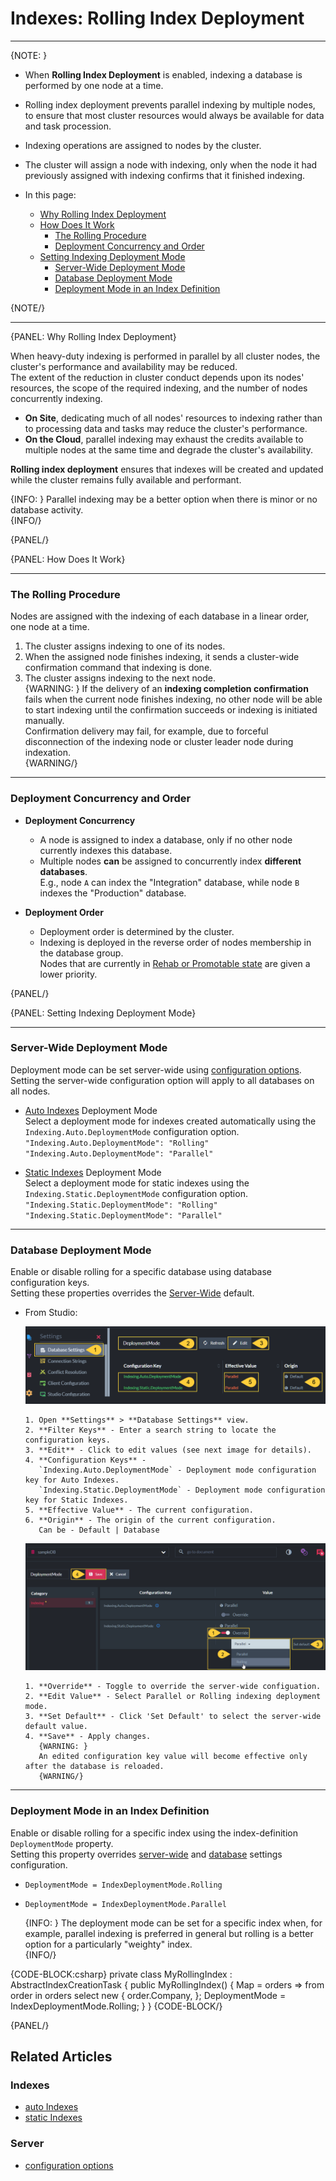 # Indexes: Rolling Index Deployment
---

{NOTE: }

* When **Rolling Index Deployment** is enabled, indexing a database is performed by one node at a time.  
* Rolling index deployment prevents parallel indexing by multiple nodes, to ensure that most cluster resources 
  would always be available for data and task procession.  
* Indexing operations are assigned to nodes by the cluster.  
* The cluster will assign a node with indexing, only when the node it had previously assigned 
  with indexing confirms that it finished indexing.  


* In this page:  
  * [Why Rolling Index Deployment](../indexes/rolling-index-deployment#why-rolling-index-deployment)  
  * [How Does It Work](../indexes/rolling-index-deployment#how-does-it-work)  
     * [The Rolling Procedure](../indexes/rolling-index-deployment#the-rolling-procedure)  
     * [Deployment Concurrency and Order](../indexes/rolling-index-deployment#deployment-concurrency-and-order)  
  * [Setting Indexing Deployment Mode](../indexes/rolling-index-deployment#setting-indexing-deployment-mode)  
     * [Server-Wide Deployment Mode](../indexes/rolling-index-deployment#server-wide-deployment-mode)  
     * [Database Deployment Mode](../indexes/rolling-index-deployment#database-deployment-mode)  
     * [Deployment Mode in an Index Definition](../indexes/rolling-index-deployment#deployment-mode-in-an-index-definition)  

{NOTE/}

---

{PANEL: Why Rolling Index Deployment}

When heavy-duty indexing is performed in parallel by all cluster nodes, the cluster's 
performance and availability may be reduced.  
The extent of the reduction in cluster conduct depends upon its nodes' resources, 
the scope of the required indexing, and the number of nodes concurrently indexing.  

* **On Site**, dedicating much of all nodes' resources to indexing rather than to processing 
  data and tasks may reduce the cluster's performance.  
* **On the Cloud**, parallel indexing may exhaust the credits available to multiple nodes 
  at the same time and degrade the cluster's availability.  

**Rolling index deployment** ensures that indexes will be created and updated while 
the cluster remains fully available and performant.  

{INFO: }
Parallel indexing may be a better option when there is minor or no database activity.  
{INFO/}

{PANEL/}

{PANEL: How Does It Work}

---

### The Rolling Procedure

Nodes are assigned with the indexing of each database in a linear order, one node at a time.  

1. The cluster assigns indexing to one of its nodes.  
2. When the assigned node finishes indexing, it sends a cluster-wide confirmation command
   that indexing is done.  
3. The cluster assigns indexing to the next node.  
   {WARNING: }
   If the delivery of an **indexing completion confirmation** fails when the current node 
   finishes indexing, no other node will be able to start indexing until the confirmation 
   succeeds or indexing is initiated manually.  
   Confirmation delivery may fail, for example, due to forceful disconnection of the indexing 
   node or cluster leader node during indexation.  
   {WARNING/}

---

### Deployment Concurrency and Order

* **Deployment Concurrency**  
   * A node is assigned to index a database, only if no other node currently indexes this database.  
   * Multiple nodes **can** be assigned to concurrently index **different databases**.  
     E.g., node `A` can index the "Integration" database, while node `B` indexes the "Production" database.  

* **Deployment Order**  
  * Deployment order is determined by the cluster.  
  * Indexing is deployed in the reverse order of nodes membership in the database group.  
    Nodes that are currently in [Rehab or Promotable state](../server/clustering/distribution/distributed-database#database-topology) 
    are given a lower priority.  

{PANEL/}

{PANEL: Setting Indexing Deployment Mode}

---

### Server-Wide Deployment Mode

 Deployment mode can be set server-wide using [configuration options](../server/configuration/configuration-options#json).  
 Setting the server-wide configuration option will apply to all databases on all nodes.  

* [Auto Indexes](../indexes/creating-and-deploying#auto-indexes) Deployment Mode  
  Select a deployment mode for indexes created automatically using the `Indexing.Auto.DeploymentMode` configuration option.  
  `"Indexing.Auto.DeploymentMode": "Rolling"`  
  `"Indexing.Auto.DeploymentMode": "Parallel"`  

* [Static Indexes](../indexes/creating-and-deploying#static-indexes) Deployment Mode  
  Select a deployment mode for static indexes using the `Indexing.Static.DeploymentMode` configuration option.  
  `"Indexing.Static.DeploymentMode": "Rolling"`  
  `"Indexing.Static.DeploymentMode": "Parallel"`  
    
---
### Database Deployment Mode

Enable or disable rolling for a specific database using database configuration keys.  
Setting these properties overrides the 
[Server-Wide](../indexes/rolling-index-deployment#server-wide-deployment-mode) default.  
 
* From Studio:  

    ![Database Configuration Keys](images/rolling-index-deployment-01.png "Database Configuration Keys")

      1. Open **Settings** > **Database Settings** view.  
      2. **Filter Keys** - Enter a search string to locate the configuration keys.  
      3. **Edit** - Click to edit values (see next image for details).  
      4. **Configuration Keys** -  
         `Indexing.Auto.DeploymentMode` - Deployment mode configuration key for Auto Indexes.  
         `Indexing.Static.DeploymentMode` - Deployment mode configuration key for Static Indexes.  
      5. **Effective Value** - The current configuration.  
      6. **Origin** - The origin of the current configuration.  
         Can be - Default | Database  

    ![Edit Values](images/rolling-index-deployment-02.png "Edit Values")

      1. **Override** - Toggle to override the server-wide configuation.  
      2. **Edit Value** - Select Parallel or Rolling indexing deployment mode.  
      3. **Set Default** - Click 'Set Default' to select the server-wide default value.  
      4. **Save** - Apply changes.  
         {WARNING: }
         An edited configuration key value will become effective only after the database is reloaded.  
         {WARNING/}
    
---

### Deployment Mode in an Index Definition

Enable or disable rolling for a specific index using the index-definition `DeploymentMode` property.  
Setting this property overrides [server-wide](../indexes/rolling-index-deployment#server-wide-deployment-mode) 
and [database](../indexes/rolling-index-deployment#database-deployment-mode) settings configuration.  
  
  * `DeploymentMode = IndexDeploymentMode.Rolling`  
  * `DeploymentMode = IndexDeploymentMode.Parallel`  
  
    {INFO: }
    The deployment mode can be set for a specific index when, for example, parallel indexing 
    is preferred in general but rolling is a better option for a particularly "weighty" index.  
    {INFO/}

  {CODE-BLOCK:csharp}
  private class MyRollingIndex : AbstractIndexCreationTask<Order>
  {
      public MyRollingIndex()
      {
          Map = orders => from order in orders
          select new
          {
              order.Company,
          };
          DeploymentMode = IndexDeploymentMode.Rolling;
      }
  }
  {CODE-BLOCK/}

{PANEL/}

## Related Articles

### Indexes
- [auto Indexes](../indexes/creating-and-deploying#auto-indexes)  
- [static Indexes](../indexes/creating-and-deploying#static-indexes)  

### Server
- [configuration options](../server/configuration/configuration-options#json)  
